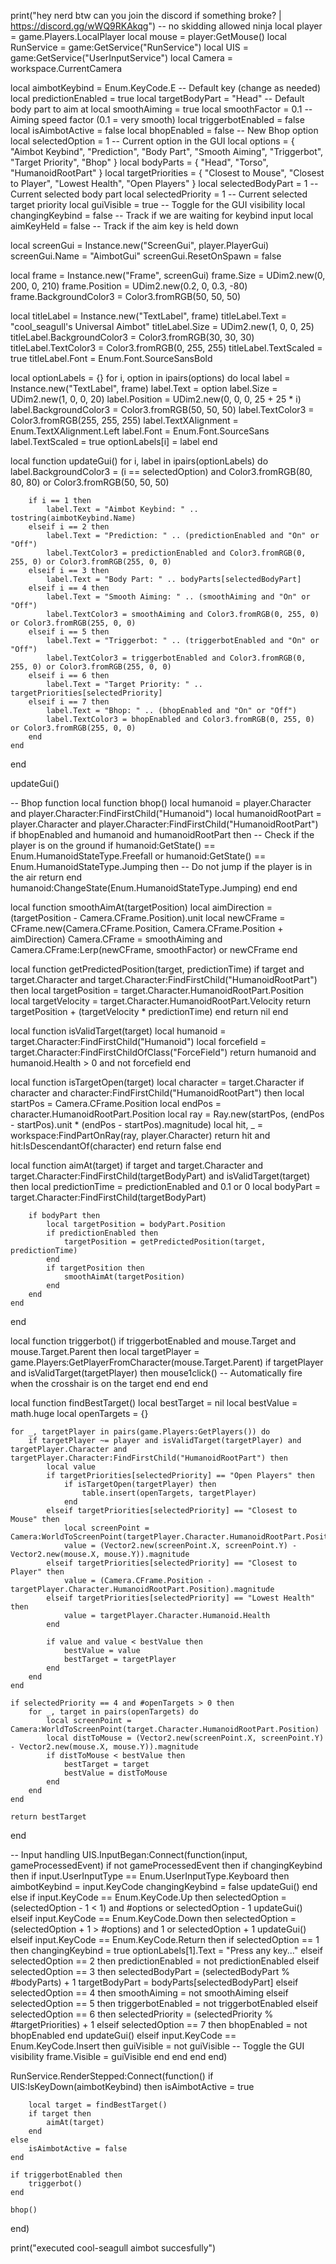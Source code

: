 print("hey nerd btw can you join the discord if something broke? | https://discord.gg/wWQ9RKAkqg")
-- no skidding allowed ninja
local player = game.Players.LocalPlayer
local mouse = player:GetMouse()
local RunService = game:GetService("RunService")
local UIS = game:GetService("UserInputService")
local Camera = workspace.CurrentCamera

local aimbotKeybind = Enum.KeyCode.E -- Default key (change as needed)
local predictionEnabled = true
local targetBodyPart = "Head" -- Default body part to aim at
local smoothAiming = true
local smoothFactor = 0.1 -- Aiming speed factor (0.1 = very smooth)
local triggerbotEnabled = false
local isAimbotActive = false
local bhopEnabled = false -- New Bhop option
local selectedOption = 1 -- Current option in the GUI
local options = { "Aimbot Keybind", "Prediction", "Body Part", "Smooth Aiming", "Triggerbot", "Target Priority", "Bhop" }
local bodyParts = { "Head", "Torso", "HumanoidRootPart" }
local targetPriorities = { "Closest to Mouse", "Closest to Player", "Lowest Health", "Open Players" }
local selectedBodyPart = 1 -- Current selected body part
local selectedPriority = 1 -- Current selected target priority
local guiVisible = true -- Toggle for the GUI visibility
local changingKeybind = false -- Track if we are waiting for keybind input
local aimKeyHeld = false -- Track if the aim key is held down

local screenGui = Instance.new("ScreenGui", player.PlayerGui)
screenGui.Name = "AimbotGui"
screenGui.ResetOnSpawn = false

local frame = Instance.new("Frame", screenGui)
frame.Size = UDim2.new(0, 200, 0, 210)
frame.Position = UDim2.new(0.2, 0, 0.3, -80)
frame.BackgroundColor3 = Color3.fromRGB(50, 50, 50)

local titleLabel = Instance.new("TextLabel", frame)
titleLabel.Text = "cool_seagull's Universal Aimbot"
titleLabel.Size = UDim2.new(1, 0, 0, 25)
titleLabel.BackgroundColor3 = Color3.fromRGB(30, 30, 30)
titleLabel.TextColor3 = Color3.fromRGB(0, 255, 255)
titleLabel.TextScaled = true
titleLabel.Font = Enum.Font.SourceSansBold

local optionLabels = {}
for i, option in ipairs(options) do
    local label = Instance.new("TextLabel", frame)
    label.Text = option
    label.Size = UDim2.new(1, 0, 0, 20)
    label.Position = UDim2.new(0, 0, 0, 25 + 25 * i)
    label.BackgroundColor3 = Color3.fromRGB(50, 50, 50)
    label.TextColor3 = Color3.fromRGB(255, 255, 255)
    label.TextXAlignment = Enum.TextXAlignment.Left
    label.Font = Enum.Font.SourceSans
    label.TextScaled = true
    optionLabels[i] = label
end

local function updateGui()
    for i, label in ipairs(optionLabels) do
        label.BackgroundColor3 = (i == selectedOption) and Color3.fromRGB(80, 80, 80) or Color3.fromRGB(50, 50, 50)

        if i == 1 then
            label.Text = "Aimbot Keybind: " .. tostring(aimbotKeybind.Name)
        elseif i == 2 then
            label.Text = "Prediction: " .. (predictionEnabled and "On" or "Off")
            label.TextColor3 = predictionEnabled and Color3.fromRGB(0, 255, 0) or Color3.fromRGB(255, 0, 0)
        elseif i == 3 then
            label.Text = "Body Part: " .. bodyParts[selectedBodyPart]
        elseif i == 4 then
            label.Text = "Smooth Aiming: " .. (smoothAiming and "On" or "Off")
            label.TextColor3 = smoothAiming and Color3.fromRGB(0, 255, 0) or Color3.fromRGB(255, 0, 0)
        elseif i == 5 then
            label.Text = "Triggerbot: " .. (triggerbotEnabled and "On" or "Off")
            label.TextColor3 = triggerbotEnabled and Color3.fromRGB(0, 255, 0) or Color3.fromRGB(255, 0, 0)
        elseif i == 6 then
            label.Text = "Target Priority: " .. targetPriorities[selectedPriority]
        elseif i == 7 then
            label.Text = "Bhop: " .. (bhopEnabled and "On" or "Off")
            label.TextColor3 = bhopEnabled and Color3.fromRGB(0, 255, 0) or Color3.fromRGB(255, 0, 0)
        end
    end
end

updateGui()

-- Bhop function
local function bhop()
    local humanoid = player.Character and player.Character:FindFirstChild("Humanoid")
    local humanoidRootPart = player.Character and player.Character:FindFirstChild("HumanoidRootPart")
    if bhopEnabled and humanoid and humanoidRootPart then
        -- Check if the player is on the ground
        if humanoid:GetState() == Enum.HumanoidStateType.Freefall or humanoid:GetState() == Enum.HumanoidStateType.Jumping then
            -- Do not jump if the player is in the air
            return
        end
        humanoid:ChangeState(Enum.HumanoidStateType.Jumping)
    end
end


local function smoothAimAt(targetPosition)
    local aimDirection = (targetPosition - Camera.CFrame.Position).unit
    local newCFrame = CFrame.new(Camera.CFrame.Position, Camera.CFrame.Position + aimDirection)
    Camera.CFrame = smoothAiming and Camera.CFrame:Lerp(newCFrame, smoothFactor) or newCFrame
end

local function getPredictedPosition(target, predictionTime)
    if target and target.Character and target.Character:FindFirstChild("HumanoidRootPart") then
        local targetPosition = target.Character.HumanoidRootPart.Position
        local targetVelocity = target.Character.HumanoidRootPart.Velocity
        return targetPosition + (targetVelocity * predictionTime)
    end
    return nil
end

local function isValidTarget(target)
    local humanoid = target.Character:FindFirstChild("Humanoid")
    local forcefield = target.Character:FindFirstChildOfClass("ForceField")
    return humanoid and humanoid.Health > 0 and not forcefield
end

local function isTargetOpen(target)
    local character = target.Character
    if character and character:FindFirstChild("HumanoidRootPart") then
        local startPos = Camera.CFrame.Position
        local endPos = character.HumanoidRootPart.Position
        local ray = Ray.new(startPos, (endPos - startPos).unit * (endPos - startPos).magnitude)
        local hit, _ = workspace:FindPartOnRay(ray, player.Character)
        return hit and hit:IsDescendantOf(character)
    end
    return false
end

local function aimAt(target)
    if target and target.Character and target.Character:FindFirstChild(targetBodyPart) and isValidTarget(target) then
        local predictionTime = predictionEnabled and 0.1 or 0
        local bodyPart = target.Character:FindFirstChild(targetBodyPart)

        if bodyPart then
            local targetPosition = bodyPart.Position
            if predictionEnabled then
                targetPosition = getPredictedPosition(target, predictionTime)
            end
            if targetPosition then
                smoothAimAt(targetPosition)
            end
        end
    end
end

local function triggerbot()
    if triggerbotEnabled and mouse.Target and mouse.Target.Parent then
        local targetPlayer = game.Players:GetPlayerFromCharacter(mouse.Target.Parent)
        if targetPlayer and isValidTarget(targetPlayer) then
            mouse1click() -- Automatically fire when the crosshair is on the target
        end
    end
end

local function findBestTarget()
    local bestTarget = nil
    local bestValue = math.huge
    local openTargets = {}

    for _, targetPlayer in pairs(game.Players:GetPlayers()) do
        if targetPlayer ~= player and isValidTarget(targetPlayer) and targetPlayer.Character and targetPlayer.Character:FindFirstChild("HumanoidRootPart") then
            local value
            if targetPriorities[selectedPriority] == "Open Players" then
                if isTargetOpen(targetPlayer) then
                    table.insert(openTargets, targetPlayer)
                end
            elseif targetPriorities[selectedPriority] == "Closest to Mouse" then
                local screenPoint = Camera:WorldToScreenPoint(targetPlayer.Character.HumanoidRootPart.Position)
                value = (Vector2.new(screenPoint.X, screenPoint.Y) - Vector2.new(mouse.X, mouse.Y)).magnitude
            elseif targetPriorities[selectedPriority] == "Closest to Player" then
                value = (Camera.CFrame.Position - targetPlayer.Character.HumanoidRootPart.Position).magnitude
            elseif targetPriorities[selectedPriority] == "Lowest Health" then
                value = targetPlayer.Character.Humanoid.Health
            end

            if value and value < bestValue then
                bestValue = value
                bestTarget = targetPlayer
            end
        end
    end

    if selectedPriority == 4 and #openTargets > 0 then
        for _, target in pairs(openTargets) do
            local screenPoint = Camera:WorldToScreenPoint(target.Character.HumanoidRootPart.Position)
            local distToMouse = (Vector2.new(screenPoint.X, screenPoint.Y) - Vector2.new(mouse.X, mouse.Y)).magnitude
            if distToMouse < bestValue then
                bestTarget = target
                bestValue = distToMouse
            end
        end
    end

    return bestTarget
end

-- Input handling
UIS.InputBegan:Connect(function(input, gameProcessedEvent)
    if not gameProcessedEvent then
        if changingKeybind then
            if input.UserInputType == Enum.UserInputType.Keyboard then
                aimbotKeybind = input.KeyCode
                changingKeybind = false
                updateGui()
            end
        else
            if input.KeyCode == Enum.KeyCode.Up then
                selectedOption = (selectedOption - 1 < 1) and #options or selectedOption - 1
                updateGui()
            elseif input.KeyCode == Enum.KeyCode.Down then
                selectedOption = (selectedOption + 1 > #options) and 1 or selectedOption + 1
                updateGui()
            elseif input.KeyCode == Enum.KeyCode.Return then
                if selectedOption == 1 then
                    changingKeybind = true
                    optionLabels[1].Text = "Press any key..."
                elseif selectedOption == 2 then
                    predictionEnabled = not predictionEnabled
                elseif selectedOption == 3 then
                    selectedBodyPart = (selectedBodyPart % #bodyParts) + 1
                    targetBodyPart = bodyParts[selectedBodyPart]
                elseif selectedOption == 4 then
                    smoothAiming = not smoothAiming
                elseif selectedOption == 5 then
                    triggerbotEnabled = not triggerbotEnabled
                elseif selectedOption == 6 then
                    selectedPriority = (selectedPriority % #targetPriorities) + 1
                elseif selectedOption == 7 then
                    bhopEnabled = not bhopEnabled
                end
                updateGui()
            elseif input.KeyCode == Enum.KeyCode.Insert then
                guiVisible = not guiVisible -- Toggle the GUI visibility
                frame.Visible = guiVisible
            end
        end
    end
end)

RunService.RenderStepped:Connect(function()
    if UIS:IsKeyDown(aimbotKeybind) then
        isAimbotActive = true

        local target = findBestTarget()
        if target then
            aimAt(target)
        end
    else
        isAimbotActive = false
    end

    if triggerbotEnabled then
        triggerbot()
    end

    bhop()
end)

print("executed cool-seagull aimbot succesfully")
